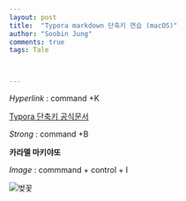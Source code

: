 ```yaml
---
layout: post
title:  "Typora markdown 단축키 연습 (macOS)"
author: "Soobin Jung"
comments: true
tags: Tale



---
```


*Hyperlink* : command +K

[Typora 단축키 공식문서](https://support.typora.io/Shortcut-Keys/)

*Strong* : command +B

**카라멜 마키야또**

*Image* : commmand + control + I

![벚꽃](https://SoobinJung1013.github.io/images/cherryBlossom.jpg)

